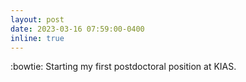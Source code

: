 ```yaml
---
layout: post
date: 2023-03-16 07:59:00-0400
inline: true
---
```


:bowtie: Starting my first postdoctoral position at KIAS.
